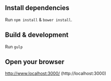 ## Install dependencies

Run `npm install` & `bower install`.


## Build & development

Run `gulp`



## Open your browser

http://www.localhost:3000/
(http://localhost:3000)
